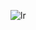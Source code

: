 ![lr](https://user-images.githubusercontent.com/81925277/131654151-428f81dc-b890-4120-b6f8-357c51927a10.png)
